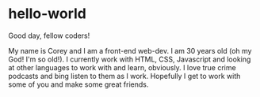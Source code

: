 # hello-world

Good day, fellow coders!

My name is Corey and I am a front-end web-dev. I am 30 years old (oh my God! I'm so old!). I currently work with HTML, CSS, Javascript and looking at other languages to work with and learn, obviously. I love true crime podcasts and bing listen to them as I work. Hopefully I get to work with some of you and make some great friends.
